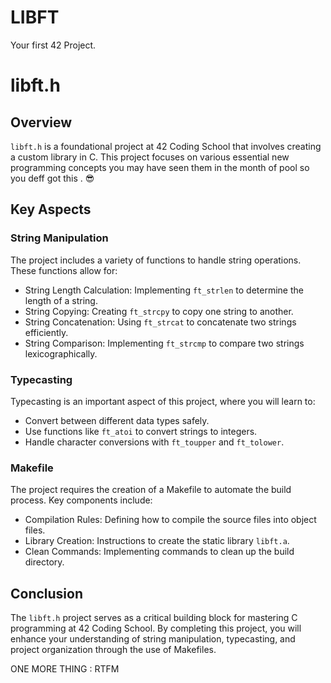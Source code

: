# LIBFT
Your first 42 Project.
# libft.h

## Overview
`libft.h` is a foundational project at 42 Coding School that involves creating a custom library in C. 
 This project focuses on various essential new programming concepts you may have seen them in the 
 month of pool so you deff got this . 😎

## Key Aspects

### String Manipulation
The project includes a variety of functions to handle string operations. These functions allow for:
- String Length Calculation: Implementing `ft_strlen` to determine the length of a string.
- String Copying: Creating `ft_strcpy` to copy one string to another.
- String Concatenation: Using `ft_strcat` to concatenate two strings efficiently.
- String Comparison: Implementing `ft_strcmp` to compare two strings lexicographically.

### Typecasting
Typecasting is an important aspect of this project, where you will learn to:
- Convert between different data types safely.
- Use functions like `ft_atoi` to convert strings to integers.
- Handle character conversions with `ft_toupper` and `ft_tolower`.

### Makefile
The project requires the creation of a Makefile to automate the build process. Key components include:
- Compilation Rules: Defining how to compile the source files into object files.
- Library Creation: Instructions to create the static library `libft.a`.
- Clean Commands: Implementing commands to clean up the build directory.

## Conclusion
The `libft.h` project serves as a critical building block for mastering C programming at 42 Coding School. 
By completing this project, you will enhance your understanding of string manipulation, typecasting, and project organization through the use of Makefiles.

ONE MORE THING : RTFM
